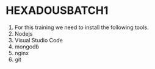 # HEXADOUSBATCH1

1. For this training we need to install the following tools.
2. Nodejs
3.  Visual Studio Code
4. mongodb
5. nginx
6. git

